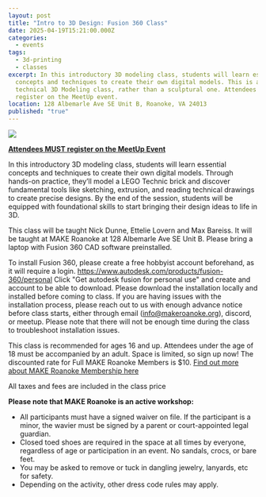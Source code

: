 ```yaml
---
layout: post
title: "Intro to 3D Design: Fusion 360 Class"
date: 2025-04-19T15:21:00.000Z
categories:
  - events
tags:
  - 3d-printing
  - classes
excerpt: In this introductory 3D modeling class, students will learn essential
  concepts and techniques to create their own digital models. This is a
  technical 3D Modeling class, rather than a sculptural one. Attendees MUST
  register on the MeetUp event.
location: 128 Albemarle Ave SE Unit B, Roanoke, VA 24013
published: "true"
---
```

![](/assets/images/3d-modeling-website-1200-x-300-px-.png)

**[Attendees MUST register on the MeetUp Event](https://www.meetup.com/make-roanoke/events/306995441/?eventOrigin=group_events_list)**

In this introductory 3D modeling class, students will learn essential concepts and techniques to create their own digital models. Through hands-on practice, they’ll model a LEGO Technic brick and discover fundamental tools like sketching, extrusion, and reading technical drawings to create precise designs. By the end of the session, students will be equipped with foundational skills to start bringing their design ideas to life in 3D.

This class will be taught Nick Dunne, Ettelie Lovern and Max Bareiss. It will be taught at MAKE Roanoke at 128 Albemarle Ave SE Unit B. Please bring a laptop with Fusion 360 CAD software preinstalled.

To install Fusion 360, please create a free hobbyist account beforehand, as it will require a login. <https://www.autodesk.com/products/fusion-360/personal> Click "Get autodesk fusion for personal use" and create and account to be able to download. Please download the installation locally and installed before coming to class. If you are having issues with the installation process, please reach out to us with enough advance notice before class starts, either through email ([info@makeroanoke.org](http://info@makeroanoke.org/)), discord, or meetup. Please note that there will not be enough time during the class to troubleshoot installation issues.

This class is recommended for ages 16 and up. Attendees under the age of 18 must be accompanied by an adult. Space is limited, so sign up now! The discounted rate for Full MAKE Roanoke Members is $10. [Find out more about MAKE Roanoke Membership here](https://makeroanoke.org/membership)

All taxes and fees are included in the class price

**Please note that MAKE Roanoke is an active workshop:**

* All participants must have a signed waiver on file. If the participant is a minor, the wavier must be signed by a parent or court-appointed legal guardian.
* Closed toed shoes are required in the space at all times by everyone, regardless of age or participation in an event. No sandals, crocs, or bare feet.
* You may be asked to remove or tuck in dangling jewelry, lanyards, etc for safety.
* Depending on the activity, other dress code rules may apply.
